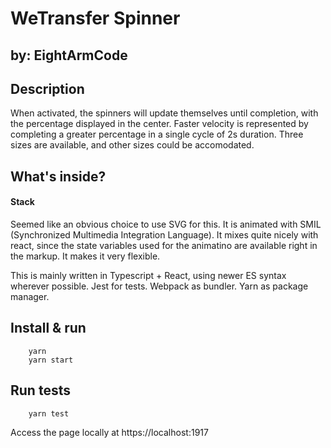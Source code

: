 # WeTransfer Spinner
## by: EightArmCode

## Description
When activated, the spinners will update themselves until completion, with the percentage displayed in the center. Faster velocity is represented by completing a greater percentage in a single cycle of 2s duration. Three sizes are available, and other sizes could be accomodated.

## What's inside?

#### Stack
Seemed like an obvious choice to use SVG for this. It is animated with SMIL (Synchronized Multimedia Integration Language). It mixes quite nicely with react, since the state variables used for the animatino are available right in the markup. It makes it very flexible.

This is mainly written in Typescript + React, using newer ES syntax wherever possible. Jest for tests. Webpack as bundler. Yarn as package manager.

## Install & run
```
    yarn
    yarn start
```

## Run tests
```
    yarn test
```

Access the page locally at https://localhost:1917